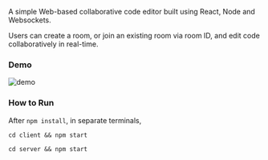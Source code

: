 A simple Web-based collaborative code editor built using React, Node and Websockets.

Users can create a room, or join an existing room via room ID, and edit code collaboratively in real-time.

### Demo

![demo](https://github.com/nfvdat/collab-code-editor/assets/139157490/f101ecfb-cbf6-454e-967a-5e32b9ab48f7)

### How to Run

After `npm install`, in separate terminals,

```
cd client && npm start
```

```
cd server && npm start
```
